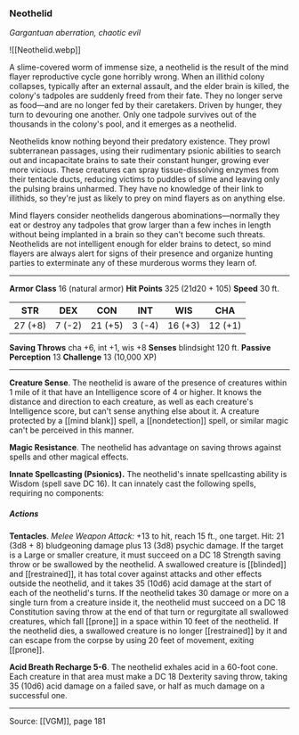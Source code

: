 ### Neothelid
_Gargantuan aberration, chaotic evil_

![[Neothelid.webp]]

A slime-covered worm of immense size, a neothelid is the result of the mind flayer reproductive cycle gone horribly wrong. When an illithid colony collapses, typically after an external assault, and the elder brain is killed, the colony's tadpoles are suddenly freed from their fate. They no longer serve as food—and are no longer fed by their caretakers. Driven by hunger, they turn to devouring one another. Only one tadpole survives out of the thousands in the colony's pool, and it emerges as a neothelid.

Neothelids know nothing beyond their predatory existence. They prowl subterranean passages, using their rudimentary psionic abilities to search out and incapacitate brains to sate their constant hunger, growing ever more vicious. These creatures can spray tissue-dissolving enzymes from their tentacle ducts, reducing victims to puddles of slime and leaving only the pulsing brains unharmed. They have no knowledge of their link to illithids, so they're just as likely to prey on mind flayers as on anything else.

Mind flayers consider neothelids dangerous abominations—normally they eat or destroy any tadpoles that grow larger than a few inches in length without being implanted in a brain so they can't become such threats. Neothelids are not intelligent enough for elder brains to detect, so mind flayers are always alert for signs of their presence and organize hunting parties to exterminate any of these murderous worms they learn of.



---

**Armor Class** 16 (natural armor)
**Hit Points** 325 (21d20 + 105)
**Speed** 30 ft.

| STR     | DEX     | CON     | INT     | WIS     | CHA     |
|---------|---------|---------|---------|---------|---------|
| 27 (+8) | 7 (-2) | 21 (+5) | 3 (-4) | 16 (+3) | 12 (+1) |

**Saving Throws** cha +6, int +1, wis +8
**Senses** blindsight 120 ft.
**Passive Perception** 13
**Challenge** 13 (10,000 XP)

---

**Creature Sense**. The neothelid is aware of the presence of creatures within 1 mile of it that have an Intelligence score of 4 or higher. It knows the distance and direction to each creature, as well as each creature's Intelligence score, but can't sense anything else about it. A creature protected by a [[mind blank]] spell, a [[nondetection]] spell, or similar magic can't be perceived in this manner.

**Magic Resistance**. The neothelid has advantage on saving throws against spells and other magical effects.

**Innate Spellcasting (Psionics).** The neothelid's innate spellcasting ability is Wisdom (spell save DC 16). It can innately cast the following spells, requiring no components:

##### Actions
**Tentacles**. _Melee Weapon Attack:_ +13 to hit, reach 15 ft., one target. Hit: 21 (3d8 + 8) bludgeoning damage plus 13 (3d8) psychic damage. If the target is a Large or smaller creature, it must succeed on a DC 18 Strength saving throw or be swallowed by the neothelid. A swallowed creature is [[blinded]] and [[restrained]], it has total cover against attacks and other effects outside the neothelid, and it takes 35 (10d6) acid damage at the start of each of the neothelid's turns. If the neothelid takes 30 damage or more on a single turn from a creature inside it, the neothelid must succeed on a DC 18 Constitution saving throw at the end of that turn or regurgitate all swallowed creatures, which fall [[prone]] in a space within 10 feet of the neothelid. If the neothelid dies, a swallowed creature is no longer [[restrained]] by it and can escape from the corpse by using 20 feet of movement, exiting [[prone]].

**Acid Breath Recharge 5-6**. The neothelid exhales acid in a 60-foot cone. Each creature in that area must make a DC 18 Dexterity saving throw, taking 35 (10d6) acid damage on a failed save, or half as much damage on a successful one.


---

Source: [[VGM]], page 181